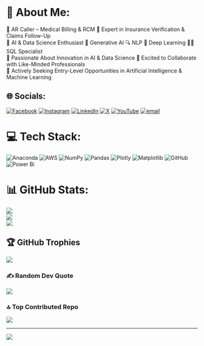 # 💫 About Me:
💼 AR Caller – Medical Billing & RCM  🧾 Expert in Insurance Verification & Claims Follow-Up<br>🤖 AI & Data Science Enthusiast  🧠 Generative AI  🔍 NLP  🧮 Deep Learning  🧑‍💻 SQL Specialist<br>🚀 Passionate About Innovation in AI & Data Science  🤝 Excited to Collaborate with Like-Minded Professionals<br>🎯 Actively Seeking Entry-Level Opportunities in Artificial Intelligence & Machine Learning<br>


## 🌐 Socials:
[![Facebook](https://img.shields.io/badge/Facebook-%231877F2.svg?logo=Facebook&logoColor=white)](https://facebook.com/https://www.facebook.com/sarath35007) [![Instagram](https://img.shields.io/badge/Instagram-%23E4405F.svg?logo=Instagram&logoColor=white)](https://instagram.com/https://www.instagram.com/sarath35007/) [![LinkedIn](https://img.shields.io/badge/LinkedIn-%230077B5.svg?logo=linkedin&logoColor=white)](https://linkedin.com/in/https://www.linkedin.com/in/sarath35007/) [![X](https://img.shields.io/badge/X-black.svg?logo=X&logoColor=white)](https://x.com/https://x.com/sarathkumar313) [![YouTube](https://img.shields.io/badge/YouTube-%23FF0000.svg?logo=YouTube&logoColor=white)](https://youtube.com/@https://www.youtube.com/@mysociety35007)  [![email](https://img.shields.io/badge/Email-D14836?logo=gmail&logoColor=white)](mailto:sarathkumar313@gmail.com) 

# 💻 Tech Stack:
![Anaconda](https://img.shields.io/badge/Anaconda-%2344A833.svg?style=for-the-badge&logo=anaconda&logoColor=white) ![AWS](https://img.shields.io/badge/AWS-%23FF9900.svg?style=for-the-badge&logo=amazon-aws&logoColor=white) ![NumPy](https://img.shields.io/badge/numpy-%23013243.svg?style=for-the-badge&logo=numpy&logoColor=white) ![Pandas](https://img.shields.io/badge/pandas-%23150458.svg?style=for-the-badge&logo=pandas&logoColor=white) ![Plotly](https://img.shields.io/badge/Plotly-%233F4F75.svg?style=for-the-badge&logo=plotly&logoColor=white) ![Matplotlib](https://img.shields.io/badge/Matplotlib-%23ffffff.svg?style=for-the-badge&logo=Matplotlib&logoColor=black) ![GitHub](https://img.shields.io/badge/github-%23121011.svg?style=for-the-badge&logo=github&logoColor=white) ![Power Bi](https://img.shields.io/badge/power_bi-F2C811?style=for-the-badge&logo=powerbi&logoColor=black)
# 📊 GitHub Stats:
![](https://github-readme-stats.vercel.app/api?username=sarath897&theme=dark&hide_border=false&include_all_commits=true&count_private=true)<br/>
![](https://nirzak-streak-stats.vercel.app/?user=sarath897&theme=dark&hide_border=false)<br/>
![](https://github-readme-stats.vercel.app/api/top-langs/?username=sarath897&theme=dark&hide_border=false&include_all_commits=true&count_private=true&layout=compact)

## 🏆 GitHub Trophies
![](https://github-profile-trophy.vercel.app/?username=sarath897&theme=radical&no-frame=false&no-bg=false&margin-w=4)

### ✍️ Random Dev Quote
![](https://quotes-github-readme.vercel.app/api?type=horizontal&theme=radical)

### 🔝 Top Contributed Repo
![](https://github-contributor-stats.vercel.app/api?username=sarath897&limit=5&theme=dark&combine_all_yearly_contributions=true)

---
[![](https://visitcount.itsvg.in/api?id=sarath897&icon=6&color=0)](https://visitcount.itsvg.in)

<!-- Proudly created with GPRM ( https://gprm.itsvg.in ) -->
